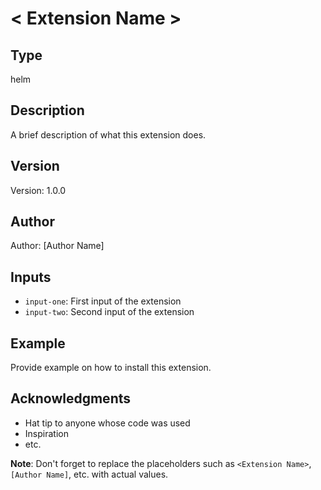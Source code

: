 # < Extension Name >

## Type

helm

## Description

A brief description of what this extension does.

## Version

Version: 1.0.0

## Author

Author: [Author Name]

## Inputs

- `input-one`: First input of the extension
- `input-two`: Second input of the extension

## Example

Provide example on how to install this extension.

## Acknowledgments

- Hat tip to anyone whose code was used
- Inspiration
- etc.

**Note**: Don't forget to replace the placeholders such as `<Extension Name>`, `[Author Name]`, etc. with actual values.
